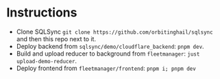 # Instructions
  * Clone SQLSync `git clone https://github.com/orbitinghail/sqlsync` and then this repo next to it.
  * Deploy backend from `sqlsync/demo/cloudflare_backend`: `pnpm dev`.
  * Build and upload reducer to background from `fleetmanager`: `just upload-demo-reducer`.
  * Deploy frontend from `fleetmanager/frontend`: `pnpm i; pnpm dev`